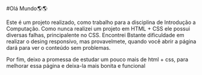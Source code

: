 #Olá Mundo🌎🌎

Este é um projeto realizado, como trabalho para a disciplina de Introdução a Computação. Como nunca realizei um projeto em HTML + CSS ele possui diversas falhas, principalente no CSS.
Encontrei Bstante dificuldade em realizar o desing responsivo, mas provavelmete, quando você abrir a página dará para ver o conteúdo sem problemas.

Por fim, deixo a promessa de estudar um pouco mais de html + css, para melhorar essa página e deixa-la mais bonita e funcional

